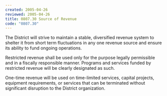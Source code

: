 ```yaml
---
created: 2005-04-26
reviewed: 2005-04-26
title: 0807.30 Source of Revenue
code: "0807.30"
---
```


The District will strive to maintain a stable, diversified revenue system to shelter it from short term fluctuations in any one revenue source and ensure its ability to fund ongoing operations.

Restricted revenue shall be used only for the purpose legally permissible and in a fiscally responsible manner. Programs and services funded by restricted revenue will be clearly designated as such.

One-time revenue will be used on time-limited services, capital projects, equipment requirements, or services that can be terminated without significant disruption to the District organization.
